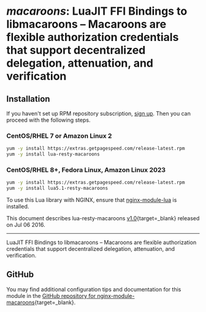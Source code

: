 # *macaroons*: LuaJIT FFI Bindings to libmacaroons – Macaroons are flexible authorization credentials that support decentralized delegation, attenuation, and verification


## Installation

If you haven't set up RPM repository subscription, [sign up](https://www.getpagespeed.com/repo-subscribe). Then you can proceed with the following steps.

### CentOS/RHEL 7 or Amazon Linux 2

```bash
yum -y install https://extras.getpagespeed.com/release-latest.rpm
yum -y install lua-resty-macaroons
```

### CentOS/RHEL 8+, Fedora Linux, Amazon Linux 2023

```bash
yum -y install https://extras.getpagespeed.com/release-latest.rpm
yum -y install lua5.1-resty-macaroons
```


To use this Lua library with NGINX, ensure that [nginx-module-lua](../modules/lua.md) is installed.

This document describes lua-resty-macaroons [v1.0](https://github.com/bungle/lua-resty-macaroons/releases/tag/v1.0){target=_blank} 
released on Jul 06 2016.
    
<hr />

LuaJIT FFI Bindings to libmacaroons – Macaroons are flexible authorization credentials that support decentralized delegation, attenuation, and verification.

## GitHub

You may find additional configuration tips and documentation for this module in the [GitHub repository for 
nginx-module-macaroons](https://github.com/bungle/lua-resty-macaroons){target=_blank}.